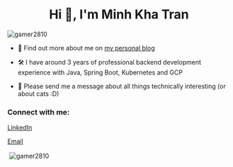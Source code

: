 <h1 align="center">Hi 👋, I'm Minh Kha Tran</h1>

<p align="left"> <img src="https://komarev.com/ghpvc/?username=gamer2810&label=Profile%20views&color=0e75b6&style=flat" alt="gamer2810" /> </p>

- 📝 Find out more about me on [my personal blog](https://ark.k3k.dev/about/)

- 🛠️ I have around 3 years of professional backend development experience with Java, Spring Boot, Kubernetes and GCP

- 💬 Please send me a message about all things technically interesting (or about cats :D)

### Connect with me:
[LinkedIn](https://www.linkedin.com/in/kha-3k-tran/)

[Email](mailto:khatranminh98us@gmail.com)


<p>&nbsp;<img align="center" src="https://github-readme-stats.vercel.app/api?username=gamer2810&show_icons=true&locale=en" alt="gamer2810" /></p>
